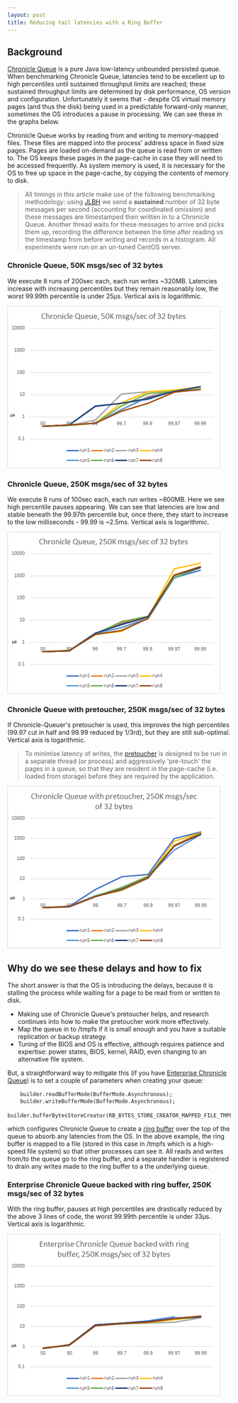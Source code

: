 ```yaml
---
layout: post
title: Reducing tail latencies with a Ring Buffer
---
```


## Background
[Chronicle Queue](https://github.com/OpenHFT/Chronicle-Queue/) is a pure Java low-latency unbounded persisted queue.
When benchmarking Chronicle Queue, latencies tend to be excellent up to high percentiles until sustained throughput limits 
are reached; these sustained throughput limits are determined by disk performance, OS version and configuration. Unfortunately 
it seems that - despite OS virtual memory pages (and thus the disk) being used in a predictable forward-only manner, sometimes 
the OS introduces a pause in processing. We can see these in the graphs below.

Chronicle Queue works by reading from and writing to memory-mapped files. These files are mapped into the process' address 
space in fixed size pages. Pages are loaded on-demand as the queue is read from or written to. The OS keeps these pages in 
the page-cache in case they will need to be accessed frequently. As system memory is used, it is necessary for the OS to 
free up space in the page-cache, by copying the contents of memory to disk.

> All timings in this article make use of the following benchmarking methodology: using 
[JLBH](https://github.com/OpenHFT/Chronicle-Core/#jlbh) we send a **sustained** number of 32 byte messages per second 
(accounting for coordinated omission) and these messages are timestamped then written in to a Chronicle Queue. Another 
thread waits for these messages to arrive and picks them up, recording the difference between the time after reading vs 
the timestamp from before writing and records in a histogram. All experiments were run on an un-tuned CentOS server.

### Chronicle Queue, 50K msgs/sec of 32 bytes
We execute 8 runs of 200sec each, each run writes ~320MB. Latencies increase with increasing percentiles but they remain 
reasonably low, the worst 99.99th percentile is under 25μs. Vertical axis is logarithmic.

![Chronicle Queue, 50K msgs/sec of 32 bytes](/images/1.png)

### Chronicle Queue, 250K msgs/sec of 32 bytes
We execute 8 runs of 100sec each, each run writes ~800MB.  Here we see high percentile pauses appearing. We can see that 
latencies are low and stable beneath the 99.97th percentile but, once there, they
start to increase to the low milliseconds - 99.99 is ~2.5ms. Vertical axis is logarithmic.

![Chronicle Queue, 250K msgs/sec of 32 bytes](/images/2.png)

### Chronicle Queue with pretoucher, 250K msgs/sec of 32 bytes
If Chronicle-Queuer's pretoucher is used, this improves the high percentiles 
(99.97 cut in half and 99.99 reduced by 1/3rd), but they are still sub-optimal. Vertical axis is logarithmic.

> To minimise latency of writes, the [pretoucher](https://github.com/OpenHFT/Chronicle-Queue/blob/9a56a86bf7f489d838d030a6486570cfb1b5cb15/src/main/java/net/openhft/chronicle/queue/impl/single/Pretoucher.java) is designed to be run in a separate thread (or process) and aggressively 'pre-touch' the pages in a queue, so that they are resident in the page-cache (i.e. loaded from storage) before they are required by the application.

![Chronicle Queue with pretoucher, 250K msgs/sec of 32 bytes](/images/3.png)

## Why do we see these delays and how to fix

The short answer is that the OS is introducing the delays, because it is stalling the process while waiting for a page to 
be read from or written to disk.
* Making use of Chronicle Queue's pretoucher helps, and research continues into how to make the pretoucher work more effectively.
* Map the queue in to /tmpfs if it is small enough and you have a suitable replication or backup strategy.
* Tuning of the BIOS and OS is effective, although requires patience and expertise: power states, BIOS, kernel, RAID, 
even changing to an alternative file system.

But, a straightforward way to mitigate this (if you have [Enterprise Chronicle Queue](https://chronicle.software/products/queue/)) 
is to set a couple of parameters when creating your queue:

```
    builder.readBufferMode(BufferMode.Asynchronous);
    builder.writeBufferMode(BufferMode.Asynchronous);
    builder.bufferBytesStoreCreator(RB_BYTES_STORE_CREATOR_MAPPED_FILE_TMPFS);
```

which configures Chronicle Queue to create a 
[ring buffer](https://github.com/OpenHFT/Chronicle-Queue/blob/master/docs/ring_buffer.adoc) 
over the top of the queue to absorb any latencies from the OS. 
In the above example, the ring buffer is mapped to a file (stored in this case in /tmpfs which is a high-speed file system) 
so that other processes can see it. All reads and writes from/to the queue go to the ring buffer, and a separate handler 
is registered to drain any writes made to the ring buffer to a the underlying queue.

### Enterprise Chronicle Queue backed with ring buffer, 250K msgs/sec of 32 bytes
With the ring buffer, pauses at high percentiles are drastically reduced by the above 3 lines of code, 
the worst 99.99th percentile is under 33μs. Vertical axis is logarithmic.

![Enterprise Chronicle Queue backed with ring buffer, 250K msgs/sec of 32 bytes](/images/4.png)

